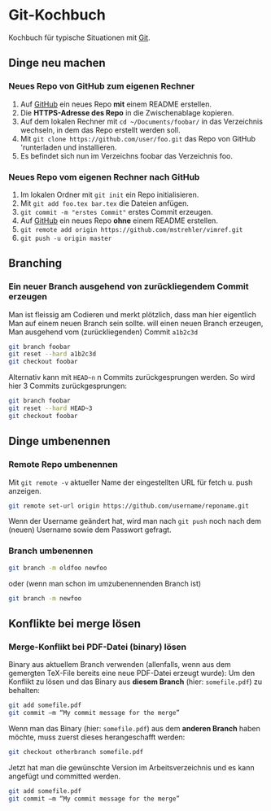 # Git-Kochbuch

Kochbuch für typische Situationen mit [Git](https://git-scm.com/).

## Dinge neu machen

### Neues Repo von GitHub zum eigenen Rechner

1. Auf [GitHub](https://github.com/) ein neues Repo **mit** einem README erstellen.
2. Die **HTTPS-Adresse des Repo** in die Zwischenablage kopieren.
3. Auf dem lokalen Rechner mit `cd ~/Documents/foobar/` in das Verzeichnis wechseln, in dem das Repo erstellt werden soll.
4. Mit `git clone https://github.com/user/foo.git` das Repo von GitHub 'runterladen und installieren.
5. Es befindet sich nun im Verzeichns foobar das Verzeichnis foo.

### Neues Repo vom eigenen Rechner nach GitHub

1. Im lokalen Ordner mit `git init` ein Repo initialisieren.
2. Mit `git add foo.tex bar.tex` die Dateien anfügen.
3. `git commit -m "erstes Commit"` erstes Commit erzeugen.
4. Auf [GitHub](https://github.com/) ein neues Repo **ohne** einem README erstellen.
5. `git remote add origin https://github.com/mstrehler/vimref.git`
6. `git push -u origin master`

## Branching

### Ein neuer Branch ausgehend von zurückliegendem Commit erzeugen

Man ist fleissig am Codieren und merkt plötzlich, dass man hier eigentlich
Man auf einem neuen Branch sein sollte. will einen neuen Branch erzeugen,
Man ausgehend vom (zurückliegenden) Commit `a1b2c3d`

```bash
git branch foobar
git reset --hard a1b2c3d
git checkout foobar
```

Alternativ kann mit `HEAD~n` n Commits zurückgesprungen werden. So wird hier
3 Commits zurückgesprungen:

```bash
git branch foobar
git reset --hard HEAD~3
git checkout foobar
``` 

## Dinge umbenennen

### Remote Repo umbenennen

Mit `git remote -v` aktueller Name der eingestellten URL für fetch u. push anzeigen.

```bash
git remote set-url origin https://github.com/username/reponame.git
```
Wenn der Username geändert hat, wird man nach `git push` noch nach dem
(neuen) Username sowie dem Passwort gefragt.

### Branch umbenennen

```bash
git branch -m oldfoo newfoo

```
oder (wenn man schon im umzubenennenden Branch ist)

```bash
git branch -m newfoo
```

## Konflikte bei merge lösen

### Merge-Konflikt bei PDF-Datei (binary) lösen

Binary aus aktuellem Branch verwenden (allenfalls, wenn aus dem gemergten TeX-File bereits eine neue PDF-Datei erzeugt wurde):
Um den Konflikt zu lösen und das Binary aus **diesem Branch** (hier: `somefile.pdf`) zu behalten:

```bash
git add somefile.pdf 
git commit –m “My commit message for the merge”
```

Wenn man das Binary (hier: `somefile.pdf`) aus dem **anderen Branch** haben möchte, muss zuerst dieses herangeschafft werden:

```bash
git checkout otherbranch somefile.pdf
```

Jetzt hat man die gewünschte Version im Arbeitsverzeichnis und es kann angefügt und committed werden.

```bash
git add somefile.pdf
git commit –m “My commit message for the merge”
```

